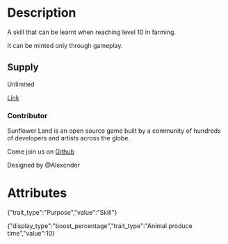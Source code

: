 # Description

A skill that can be learnt when reaching level 10 in farming.

It can be minted only through gameplay.

## Supply

Unlimited

[Link](https://docs.sunflower-land.com/player-guides/skill-tree)

### Contributor

Sunflower Land is an open source game built by a community of hundreds of developers and artists across the globe.

Come join us on [Github](https://github.com/sunflower-land/sunflower-land)

Designed by @Alexcnder

# Attributes

{"trait_type":"Purpose","value":"Skill"}

{"display_type":"boost_percentage","trait_type":"Animal produce time","value":10}
